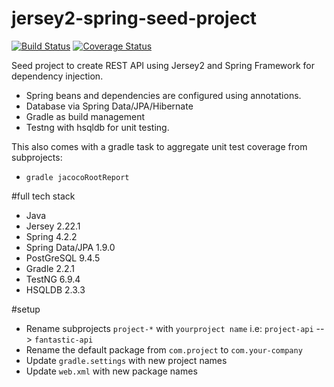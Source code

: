 # jersey2-spring-seed-project
[![Build Status](https://travis-ci.org/julesbond007/jersey2-spring-seed-project.svg?branch=master)](https://travis-ci.org/julesbond007/jersey2-spring-seed-project)
[![Coverage Status](https://coveralls.io/repos/julesbond007/jersey2-spring-seed-project/badge.svg?branch=master&service=github)](https://coveralls.io/github/julesbond007/jersey2-spring-seed-project?branch=master) 

Seed project to create REST API using Jersey2 and Spring Framework for dependency injection.  

- Spring beans and dependencies are configured using annotations.
- Database via Spring Data/JPA/Hibernate
- Gradle as build management
- Testng with hsqldb for unit testing.

This also comes with a gradle task to aggregate unit test coverage from subprojects: 
- `gradle jacocoRootReport`

#full tech stack
- Java
- Jersey 2.22.1
- Spring 4.2.2
- Spring Data/JPA 1.9.0
- PostGreSQL 9.4.5
- Gradle 2.2.1
- TestNG 6.9.4
- HSQLDB 2.3.3

#setup
- Rename subprojects `project-*` with `yourproject name` i.e: `project-api` --> `fantastic-api`
- Rename the default package from  `com.project` to `com.your-company`
- Update `gradle.settings` with new project names
- Update `web.xml` with new package names

